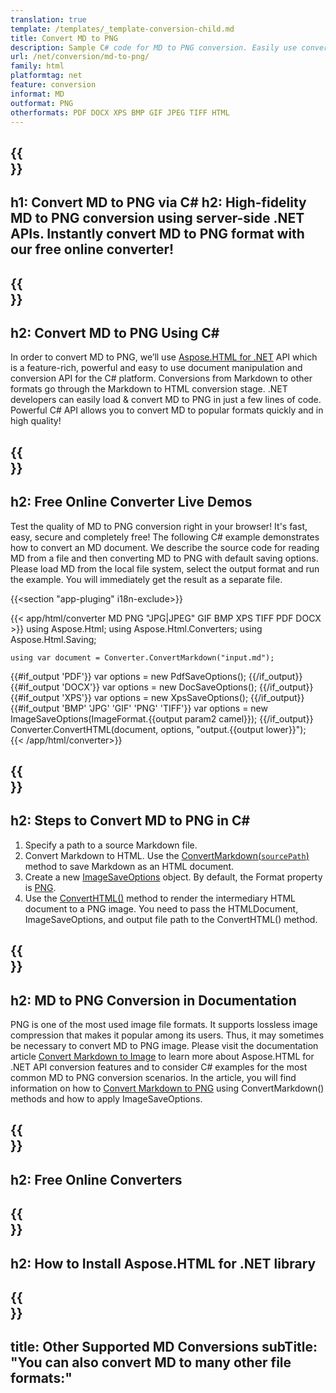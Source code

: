 ```yaml
---
translation: true
template: /templates/_template-conversion-child.md
title: Convert MD to PNG
description: Sample C# code for MD to PNG conversion. Easily use converter API within ASP.NET or any .NET application. Try online MD to PNG Converter for free!
url: /net/conversion/md-to-png/
family: html
platformtag: net
feature: conversion
informat: MD
outformat: PNG
otherformats: PDF DOCX XPS BMP GIF JPEG TIFF HTML
---
```


{{<section banner>}}
---
h1: Convert MD to PNG via C#
h2: High-fidelity MD to PNG conversion using server-side .NET APIs. Instantly convert MD to PNG format with our free online converter!
---

{{<section overview>}}
---
h2: Convert MD to PNG Using C#
---

In order to convert MD to PNG, we’ll use [Aspose.HTML for .NET](https://products.aspose.com/html/net/) API which is a feature-rich, powerful and easy to use document manipulation and conversion API for the C# platform. Conversions from Markdown to other formats go through the Markdown to HTML conversion stage. .NET developers can easily load & convert MD to PNG in just a few lines of code. Powerful C# API allows you to convert MD to popular formats quickly and in high quality!

{{<section demos>}}
---
h2: Free Online Converter Live Demos
---

Test the quality of MD to PNG conversion right in your browser! It's fast, easy, secure and completely free! The following C# example demonstrates how to convert an MD document. We describe the source code for reading MD from a file and then converting MD to PNG with default saving options. Please load MD from the local file system, select the output format and run the example. You will immediately get the result as a separate file.

{{<section "app-pluging" i18n-exclude>}}

{{< app/html/converter MD PNG "JPG|JPEG" GIF BMP XPS TIFF PDF DOCX >}}
using Aspose.Html;
using Aspose.Html.Converters;
using Aspose.Html.Saving;

    using var document = Converter.ConvertMarkdown("input.md");
{{#if_output 'PDF'}}
    var options = new PdfSaveOptions();
{{/if_output}}
{{#if_output 'DOCX'}}
    var options = new DocSaveOptions();
{{/if_output}}
{{#if_output 'XPS'}}
    var options = new XpsSaveOptions();
{{/if_output}}
{{#if_output 'BMP' 'JPG' 'GIF' 'PNG' 'TIFF'}}
    var options = new ImageSaveOptions(ImageFormat.{{output param2 camel}});
{{/if_output}}
    Converter.ConvertHTML(document, options, "output.{{output lower}}");   
{{< /app/html/converter>}}


{{<section steps>}}
---
h2: Steps to Convert MD to PNG in C#
---

1.  Specify a path to a source Markdown file.
1.  Convert Markdown to HTML. Use the [ConvertMarkdown(`sourcePath`)](https://reference.aspose.com/html/net/aspose.html.converters.converter/convertmarkdown/methods/4) method to save Markdown as an HTML document.
1.  Create a new [ImageSaveOptions](https://reference.aspose.com/html/net/aspose.html.saving/imagesaveoptions) object. By default, the Format property is [PNG](https://reference.aspose.com/html/net/aspose.html.rendering.image/imageformat).
1.  Use the [ConvertHTML()](https://reference.aspose.com/html/net/aspose.html.converters/converter/converthtml/) method to render the intermediary HTML document to a PNG image. You need to pass the HTMLDocument, ImageSaveOptions, and output file path to the ConvertHTML() method.


{{<section documentation>}}
---
h2: MD to PNG Conversion in Documentation
---

PNG is one of the most used image file formats. It supports lossless image compression that makes it popular among its users. Thus, it may sometimes be necessary to convert MD to PNG image. Please visit the documentation article [Convert Markdown to Image](https://docs.aspose.com/html/net/converting-between-formats/markdown-to-image/) to learn more about Aspose.HTML for .NET API conversion features and to consider C# examples for the most common MD to PNG conversion scenarios. In the article, you will find information on how to <a href="https://docs.aspose.com/html/net/converting-between-formats/markdown-to-image/#convert-markdown-to-png" target="_blank">Convert Markdown to PNG</a> using ConvertMarkdown() methods and how to apply ImageSaveOptions.

{{<section online-converters>}}
---
h2: Free Online Converters
---

{{<section get-started>}}
---
h2: How to Install Aspose.HTML for .NET library
---

{{<section other-conversions>}}
---
title: Other Supported MD Conversions
subTitle: "You can also convert MD to many other file formats:"
---